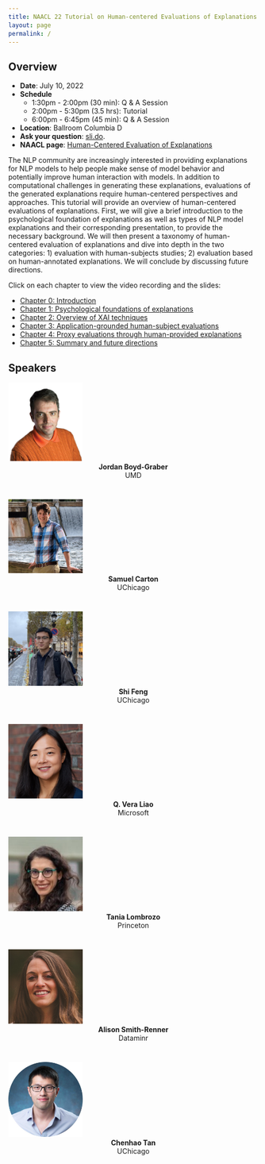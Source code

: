 ```yaml
---
title: NAACL 22 Tutorial on Human-centered Evaluations of Explanations
layout: page
permalink: /
---
```


## Overview

- **Date**: July 10, 2022
- **Schedule**
  - 1:30pm - 2:00pm (30 min): Q & A Session
  - 2:00pm - 5:30pm (3.5 hrs): Tutorial
  - 6:00pm - 6:45pm (45 min): Q & A Session
- **Location**: Ballroom Columbia D
- **Ask your question**: [sli.do](https://app.sli.do/event/awQq8cDeXyxQYFP1WnfGqB).
- **NAACL page**: [Human-Centered Evaluation of Explanations](https://2022.naacl.org/program/tutorials/#t4)

The NLP community are increasingly interested in providing explanations for NLP models to help people make sense of model behavior and potentially improve human interaction with models. In addition to computational challenges in generating these explanations, evaluations of the generated explanations require human-centered perspectives and approaches. This tutorial will provide an overview of human-centered evaluations of explanations. First, we will give a brief introduction to the psychological foundation of explanations as well as types of NLP model explanations and their corresponding presentation, to provide the necessary background. We will then present a taxonomy of human-centered evaluation of explanations and dive into depth in the two categories: 1) evaluation with human-subjects studies; 2) evaluation based on human-annotated explanations. We will conclude by discussing future directions.

Click on each chapter to view the video recording and the slides:
- [Chapter 0: Introduction](https://xai-hcee.github.io/chapter_0.html)
- [Chapter 1: Psychological foundations of explanations](https://xai-hcee.github.io/chapter_1.html)
- [Chapter 2: Overview of XAI techniques](https://xai-hcee.github.io/chapter_2.html)
- [Chapter 3: Application-grounded human-subject evaluations](https://xai-hcee.github.io/chapter_3.html)
- [Chapter 4: Proxy evaluations through human-provided explanations](https://xai-hcee.github.io/chapter_4.html)
- [Chapter 5: Summary and future directions](https://xai-hcee.github.io/chapter_5.html)

## Speakers

<div class="col-md-4">
    <div class="profile height150">
        <div><a href="http://boydgraber.org/"><img class="avatar-img" width=150 src="images/jordan.png"></a></div>
        <div style="margin-bottom:40px"><center><b>Jordan Boyd-Graber</b><br>UMD</center></div>
    </div>
</div>
<div class="col-md-4">
    <div class="profile height150">
        <div><a href="https://shcarton.github.io"><img class="avatar-img" width=150 src="images/sam.jpeg"> </a></div>
        <div style="margin-bottom:40px"><center><b>Samuel Carton</b><br>UChicago</center></div>
    </div>
</div>
<div class="col-md-4">
    <div class="profile height150">
        <div><a href="http://www.shifeng.umiacs.io/"><img class="avatar-img" width=150 src="images/shi.jpeg"></a></div>
        <div style="margin-bottom:40px"><center><b>Shi Feng</b><br>UChicago</center></div>
    </div>
</div>
<div class="col-md-4">
    <div class="profile height150">
        <div><a href="http://www.qveraliao.com"><img class="avatar-img" width=150 src="images/vera.jpg"></a></div>
        <div style="margin-bottom:40px"><center><b>Q. Vera Liao</b><br>Microsoft</center></div>
    </div>
</div>
<div class="col-md-4">
    <div class="profile height150">
        <div><a href="http://cognition.princeton.edu/"><img class="avatar-img" width=150 src="images/tania.jpg"></a></div>
        <div style="margin-bottom:40px"><center><b>Tania Lombrozo</b><br>Princeton</center></div>
    </div>
</div>
<div class="col-md-4">
    <div class="profile height150">
        <div><a href="https://alisonmsmith.github.io"><img class="avatar-img" width=150 src="images/alison.jpg"></a></div>
        <div style="margin-bottom:40px"><center><b>Alison Smith-Renner</b><br>Dataminr</center></div>
    </div>
</div>
<div class="col-md-4">
    <div class="profile height150">
        <div><a href="https://chenhaot.com"><img class="avatar-img" width=150 src="images/chenhao.jpeg"></a></div>
        <div style="margin-bottom:40px"><center><b>Chenhao Tan</b><br>UChicago</center></div>
    </div>
</div>
